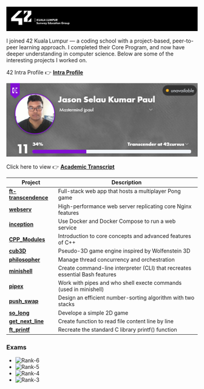 ![42-banner](https://github.com/Mecha-Coder/42-School-Core-Program/blob/main/asset/42-banner.png)

I joined 42 Kuala Lumpur — a coding school with a project-based, peer-to-peer learning approach. I completed their Core Program, and now have deeper understanding in computer science. Below are some of the interesting projects I worked on.

42 Intra Profile 👉 [**Intra Profile**](https://profile.intra.42.fr/users/jpaul)

![Profile](https://github.com/Mecha-Coder/42-School-Core-Program/blob/main/asset/profile.png)

Click here to view 👉 [**Academic Transcript**](https://github.com/Mecha-Coder/42-School-Core-Program/blob/main/asset/transcript.pdf)


| Project | Description |
|---------|-------------|
| [**ft-transcendence**](https://github.com/ruisheng95/ft_transcendence)     | Full-stack web app that hosts a multiplayer Pong game |
| [**webserv**](https://github.com/Mecha-Coder/42-webserv)           | High-performance web server replicating core Nginx features |
| [**inception**](https://github.com/Mecha-Coder/42-inception)           | Use Docker and Docker Compose to run a web service |
| [**CPP_Modules**](https://github.com/Mecha-Coder/42-cpp-modules)       | Introduction to core concepts and advanced features of C++ |
| [**cub3D**](https://github.com/Mecha-Coder/42-cub3D)             | Pseudo-3D game engine inspired by Wolfenstein 3D |
| [**philosopher**](https://github.com/Mecha-Coder/42-philosopher)| Manage thread concurrency and orchestration |
| [**minishell**](https://github.com/Mecha-Coder/42-minishell)         | Create command-line interpreter (CLI) that recreates essential Bash features |
| [**pipex**](https://github.com/Mecha-Coder/42-pipex)             | Work with pipes and who shell execte commands (used in minishell) |
| [**push_swap**](https://github.com/Mecha-Coder/42-push-swap)         | Design an efficient number-sorting algorithm with two stacks |
| [**so_long**](https://github.com/Mecha-Coder/42-so-long)           | Develope a simple 2D game |
| [**get_next_line**](https://github.com/Mecha-Coder/42-get-next-line)     | Create function to read file content line by line |
| [**ft_printf**](https://github.com/Mecha-Coder/42-ft-printf)         | Recreate the standard C library printf() function |


### **Exams**
- ![Rank-6](https://github.com/Mecha-Coder/42-exam-rank6-miniserv)
- ![Rank-5](https://github.com/Mecha-Coder/42-exam-rank5-cpp)
- ![Rank-4](https://github.com/Mecha-Coder/42-exam-rank4-microshell)
- ![Rank-3](https://github.com/Mecha-Coder/42-exam-rank3-gnl)
